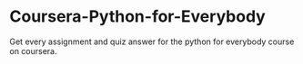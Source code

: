 # Coursera-Python-for-Everybody
Get every assignment and quiz answer for the python for everybody course on coursera. 
